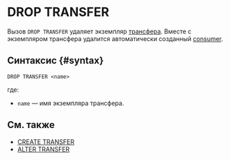 # DROP TRANSFER

Вызов `DROP TRANSFER` удаляет экземпляр [трансфера](../../../concepts/transfer.md). Вместе с экземпляром трансфера удалится автоматически созданный [consumer](../../../concepts/topic.md#changefeed).

## Синтаксис {#syntax}

```yql
DROP TRANSFER <name>
```

где:

* `name` — имя экземпляра трансфера.

## См. также

* [CREATE TRANSFER](create-transfer.md)
* [ALTER TRANSFER](alter-transfer.md)
